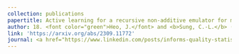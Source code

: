 ```yaml
---
collection: publications
papertitle: Active learning for a recursive non-additive emulator for multi-fidelity computer experiments
author: 18. <font color="green">Heo, J.</font> and <b>Sung, C.-L.</b> (2023+)
link: 'https://arxiv.org/abs/2309.11772'
journal: <a href="https://www.linkedin.com/posts/informs-quality-statistics-and-reliability-qsr_2023informsannualmeeting-informs-quality-activity-7120885648810512385-T8P4?utm_source=li_share&utm_content=feedcontent&utm_medium=g_dt_web&utm_campaign=copy"> [Winner of INFORMS 2023 QSR Best Student Paper Award] </a>
---
```

